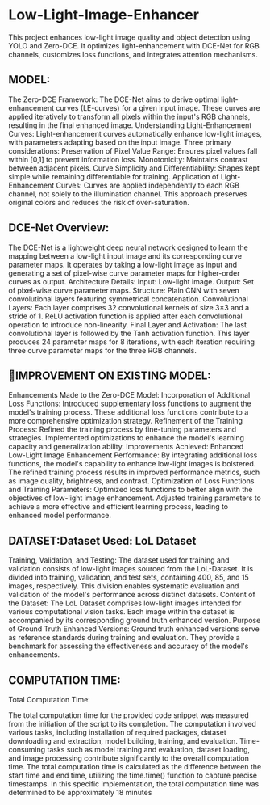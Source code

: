 # Low-Light-Image-Enhancer
This project enhances low-light image quality and object detection using YOLO and Zero-DCE. It optimizes light-enhancement with DCE-Net for RGB channels, customizes loss functions, and integrates attention mechanisms. 

## MODEL:

The Zero-DCE Framework:
The DCE-Net aims to derive optimal light-enhancement curves (LE-curves) for a given input image.
These curves are applied iteratively to transform all pixels within the input's RGB channels, resulting in the final enhanced image.
Understanding Light-Enhancement Curves:
Light-enhancement curves automatically enhance low-light images, with parameters adapting based on the input image.
Three primary considerations:
Preservation of Pixel Value Range: Ensures pixel values fall within [0,1] to prevent information loss.
Monotonicity: Maintains contrast between adjacent pixels.
Curve Simplicity and Differentiability: Shapes kept simple while remaining differentiable for training.
Application of Light-Enhancement Curves:
Curves are applied independently to each RGB channel, not solely to the illumination channel.
This approach preserves original colors and reduces the risk of over-saturation.


## DCE-Net Overview:
The DCE-Net is a lightweight deep neural network designed to learn the mapping between a low-light input image and its corresponding curve parameter maps.
It operates by taking a low-light image as input and generating a set of pixel-wise curve parameter maps for higher-order curves as output.
Architecture Details:
Input: Low-light image.
Output: Set of pixel-wise curve parameter maps.
Structure: Plain CNN with seven convolutional layers featuring symmetrical concatenation.
Convolutional Layers:
Each layer comprises 32 convolutional kernels of size 3×3 and a stride of 1.
ReLU activation function is applied after each convolutional operation to introduce non-linearity.
Final Layer and Activation:
The last convolutional layer is followed by the Tanh activation function.
This layer produces 24 parameter maps for 8 iterations, with each iteration requiring three curve parameter maps for the three RGB channels.


## IMPROVEMENT ON EXISTING MODEL:
Enhancements Made to the Zero-DCE Model:
Incorporation of Additional Loss Functions:
Introduced supplementary loss functions to augment the model's training process.
These additional loss functions contribute to a more comprehensive optimization strategy.
Refinement of the Training Process:
Refined the training process by fine-tuning parameters and strategies.
Implemented optimizations to enhance the model's learning capacity and generalization ability.
Improvements Achieved:
Enhanced Low-Light Image Enhancement Performance:
By integrating additional loss functions, the model's capability to enhance low-light images is bolstered.
The refined training process results in improved performance metrics, such as image quality, brightness, and contrast.
Optimization of Loss Functions and Training Parameters:
Optimized loss functions to better align with the objectives of low-light image enhancement.
Adjusted training parameters to achieve a more effective and efficient learning process, leading to enhanced model performance.

## DATASET:Dataset Used: LoL Dataset
Training, Validation, and Testing:
The dataset used for training and validation consists of low-light images sourced from the LoL-Dataset.
It is divided into training, validation, and test sets, containing 400, 85, and 15 images, respectively.
This division enables systematic evaluation and validation of the model's performance across distinct datasets.
Content of the Dataset:
The LoL Dataset comprises low-light images intended for various computational vision tasks.
Each image within the dataset is accompanied by its corresponding ground truth enhanced version.
Purpose of Ground Truth Enhanced Versions:
Ground truth enhanced versions serve as reference standards during training and evaluation.
They provide a benchmark for assessing the effectiveness and accuracy of the model's enhancements.
 
## COMPUTATION TIME:

Total Computation Time:

The total computation time for the provided code snippet was measured from the initiation of the script to its completion.
The computation involved various tasks, including installation of required packages, dataset downloading and extraction, model building, training, and evaluation.
Time-consuming tasks such as model training and evaluation, dataset loading, and image processing contribute significantly to the overall computation time.
The total computation time is calculated as the difference between the start time and end time, utilizing the time.time() function to capture precise timestamps.
In this specific implementation, the total computation time was determined to be approximately 18 minutes